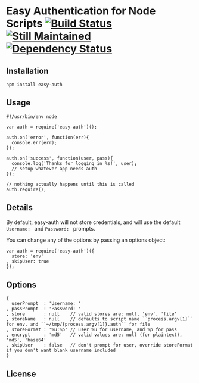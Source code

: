 # Easy Authentication for Node Scripts [![Build Status](https://travis-ci.org/wasche/node-easy-auth.png)](https://travis-ci.org/wasche/node-easy-auth) [![Still Maintained](http://stillmaintained.com/wasche/node-easy-auth.png)](http://stillmaintained.com/wasche/node-easy-auth) [![Dependency Status](https://gemnasium.com/wasche/node-easy-auth.png)](https://gemnasium.com/wasche/node-easy-auth)

## Installation

```
npm install easy-auth
```

## Usage

```
#!/usr/bin/env node

var auth = require('easy-auth')();

auth.on('error', function(err){
  console.err(err);
});

auth.on('success', function(user, pass){
  console.log('Thanks for logging in %s!', user);
  // setup whatever app needs auth
});

// nothing actually happens until this is called
auth.require();
```

## Details

By default, easy-auth will not store credentials, and will use the default
``Username: `` and ``Password: `` prompts.

You can change any of the options by passing an options object:

```
var auth = require('easy-auth')({
  store: 'env'
, skipUser: true
});
```

## Options

```
{
  userPrompt  : 'Username: '
, passPrompt  : 'Password: '
, store       : null    // valid stores are: null, 'env', 'file'
, storeName   : null    // defaults to script name ``process.argv[1]`` for env, and ``~/tmp/{process.argv[1]}.auth`` for file
, storeFormat : '%u:%p' // user %u for username, and %p for pass
, encrypt     : 'md5'   // valid values are: null (for plaintext), 'md5', 'base64'
, skipUser    : false   // don't prompt for user, override storeFormat if you don't want blank username included
}
```

## License


